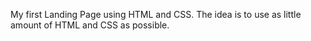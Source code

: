 My first Landing Page using HTML and CSS.
The idea is to use as little amount of HTML and CSS as possible.
